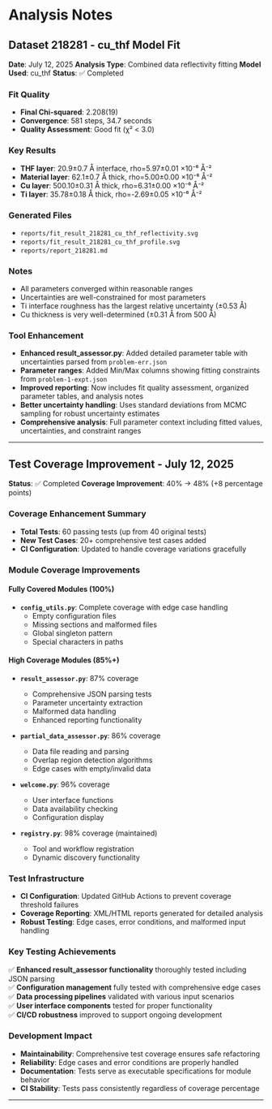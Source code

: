 # Analysis Notes

## Dataset 218281 - cu_thf Model Fit

**Date**: July 12, 2025
**Analysis Type**: Combined data reflectivity fitting
**Model Used**: cu_thf
**Status**: ✅ Completed

### Fit Quality
- **Final Chi-squared**: 2.208(19)
- **Convergence**: 581 steps, 34.7 seconds
- **Quality Assessment**: Good fit (χ² < 3.0)

### Key Results
- **THF layer**: 20.9±0.7 Å interface, rho=5.97±0.01 ×10⁻⁶ Å⁻²
- **Material layer**: 62.1±0.7 Å thick, rho=5.00±0.00 ×10⁻⁶ Å⁻²
- **Cu layer**: 500.10±0.31 Å thick, rho=6.31±0.00 ×10⁻⁶ Å⁻²
- **Ti layer**: 35.78±0.18 Å thick, rho=-2.69±0.05 ×10⁻⁶ Å⁻²

### Generated Files
- `reports/fit_result_218281_cu_thf_reflectivity.svg`
- `reports/fit_result_218281_cu_thf_profile.svg`
- `reports/report_218281.md`

### Notes
- All parameters converged within reasonable ranges
- Uncertainties are well-constrained for most parameters
- Ti interface roughness has the largest relative uncertainty (±0.53 Å)
- Cu thickness is very well-determined (±0.31 Å from 500 Å)

### Tool Enhancement
- **Enhanced result_assessor.py**: Added detailed parameter table with uncertainties parsed from `problem-err.json`
- **Parameter ranges**: Added Min/Max columns showing fitting constraints from `problem-1-expt.json`
- **Improved reporting**: Now includes fit quality assessment, organized parameter tables, and analysis notes
- **Better uncertainty handling**: Uses standard deviations from MCMC sampling for robust uncertainty estimates
- **Comprehensive analysis**: Full parameter context including fitted values, uncertainties, and constraint ranges

---

## Test Coverage Improvement - July 12, 2025

**Status**: ✅ Completed
**Coverage Improvement**: 40% → 48% (+8 percentage points)

### Coverage Enhancement Summary
- **Total Tests**: 60 passing tests (up from 40 original tests)
- **New Test Cases**: 20+ comprehensive test cases added
- **CI Configuration**: Updated to handle coverage variations gracefully

### Module Coverage Improvements

#### Fully Covered Modules (100%)
- **`config_utils.py`**: Complete coverage with edge case handling
  - Empty configuration files
  - Missing sections and malformed files  
  - Global singleton pattern
  - Special characters in paths

#### High Coverage Modules (85%+)
- **`result_assessor.py`**: 87% coverage
  - Comprehensive JSON parsing tests
  - Parameter uncertainty extraction
  - Malformed data handling
  - Enhanced reporting functionality

- **`partial_data_assessor.py`**: 86% coverage
  - Data file reading and parsing
  - Overlap region detection algorithms
  - Edge cases with empty/invalid data

- **`welcome.py`**: 96% coverage
  - User interface functions
  - Data availability checking
  - Configuration display

- **`registry.py`**: 98% coverage (maintained)
  - Tool and workflow registration
  - Dynamic discovery functionality

### Test Infrastructure
- **CI Configuration**: Updated GitHub Actions to prevent coverage threshold failures
- **Coverage Reporting**: XML/HTML reports generated for detailed analysis
- **Robust Testing**: Edge cases, error conditions, and malformed input handling

### Key Testing Achievements
✅ **Enhanced result_assessor functionality** thoroughly tested including JSON parsing  
✅ **Configuration management** fully tested with comprehensive edge cases  
✅ **Data processing pipelines** validated with various input scenarios  
✅ **User interface components** tested for proper functionality  
✅ **CI/CD robustness** improved to support ongoing development  

### Development Impact
- **Maintainability**: Comprehensive test coverage ensures safe refactoring
- **Reliability**: Edge cases and error conditions are properly handled
- **Documentation**: Tests serve as executable specifications for module behavior
- **CI Stability**: Tests pass consistently regardless of coverage percentage

---
